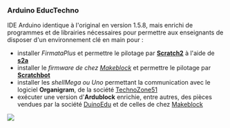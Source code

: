 ### Arduino EducTechno


IDE Arduino identique à l'original en version 1.5.8, mais enrichi de programmes et de librairies nécessaires pour permettre aux enseignants de disposer d'un environnement clé en main pour :
- installer _FirmataPlus_ et permettre le pilotage par **[Scratch2](http://scratch.mit.edu/)** à l'aide de **[s2a](https://github.com/technologiescollege/s2a_fr)**
- installer le _firmware de chez [Makeblock](http://www.makeblock.cc/)_ et permettre le pilotage par **[Scratchbot](http://learn.makeblock.cc/learning-scratch/)**
- installer les _shellMega ou Uno_ permettant la communication avec le logiciel **Organigram**, de la société [TechnoZone51](http://www.technozone51.fr/)
- exécuter une version d'**Ardublock** enrichie, entre autres, des pièces vendues par la société [DuinoEdu](http://www.duinoedu.com/) et de celles de chez [Makeblock](http://www.makeblock.cc/)

![](https://github.com/technologiescollege/arduino/blob/master/lib/about.jpg)
